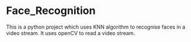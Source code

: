 # Face_Recognition
This is a python project which uses KNN algorithm to recognise faces in a video stream. 
It uses openCV to read a video stream.

